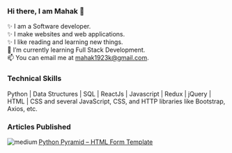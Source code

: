 ### Hi there, I am Mahak 👋
✨ I am a Software developer.\
✨ I make websites and web applications.\
✨ I like reading and learning new things.\
🌱 I’m currently learning Full Stack Development.\
📫 You can email me at mahak1923k@gmail.com. 
### Technical Skills
Python | Data Structures | SQL | ReactJs | Javascript | Redux | jQuery | HTML | CSS and several JavaScript, CSS, and HTTP libraries like Bootstrap, Axios, etc.
### Articles Published
<img align="left" alt="medium" src="[https://img.shields.io/badge/medium-%2312100E.svg?&style=for-the-badge&logo=medium&logoColor=white](https://img.shields.io/badge/GeeksforGeeks-298D46?style=for-the-badge&logo=geeksforgeeks&logoColor=white)" />[Python Pyramid – HTML Form Template](https://www.geeksforgeeks.org/python-pyramid-html-form-template)

